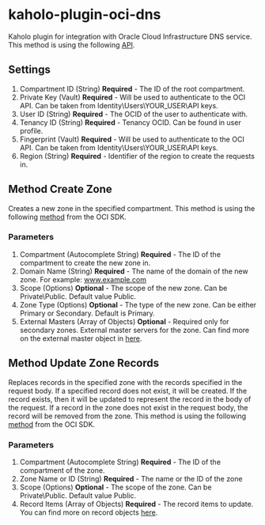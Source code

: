 # kaholo-plugin-oci-dns
Kaholo plugin for integration with Oracle Cloud Infrastructure DNS service. This method is using the following [API](https://docs.oracle.com/en-us/iaas/api/#/en/dns/20180115/).

## Settings
1. Compartment ID (String) **Required** - The ID of the root compartment.
2. Private Key (Vault) **Required** - Will be used to authenticate to the OCI API. Can be taken from Identity\Users\YOUR_USER\API keys.
3. User ID (String) **Required** - The OCID of the user to authenticate with.
4. Tenancy ID (String) **Required** - Tenancy OCID. Can be found in user profile.
5. Fingerprint (Vault) **Required** -  Will be used to authenticate to the OCI API. Can be taken from Identity\Users\YOUR_USER\API keys.
6. Region (String) **Required** - Identifier of the region to create the requests in. 

## Method Create Zone
Creates a new zone in the specified compartment. This method is using the following [method](https://docs.oracle.com/en-us/iaas/api/#/en/dns/20180115/Zone/CreateZone) from the OCI SDK.

### Parameters
1. Compartment (Autocomplete String) **Required** - The ID of the compartment to create the new zone in.
2. Domain Name (String) **Required** - The name of the domain of the new zone. For example: www.example.com
3. Scope (Options) **Optional** - The scope of the new zone. Can be Private\Public. Default value Public.
4. Zone Type (Options) **Optional** - The type of the new zone. Can be either Primary or Secondary. Default is Primary.
5. External Masters (Array of Objects) **Optional** - Required only for secondary zones. External master servers for the zone.
Can find more on the external master object in [here](https://docs.oracle.com/en-us/iaas/api/#/en/dns/20180115/datatypes/ExternalMaster).

## Method Update Zone Records
Replaces records in the specified zone with the records specified in the request body. If a specified record does not exist, it will be created. If the record exists, then it will be updated to represent the record in the body of the request. If a record in the zone does not exist in the request body, the record will be removed from the zone. This method is using the following [method](https://docs.oracle.com/en-us/iaas/api/#/en/dns/20180115/Records/UpdateZoneRecords) from the OCI SDK.

### Parameters
1. Compartment (Autocomplete String) **Required** - The ID of the compartment of the zone.
2. Zone Name or ID (String) **Required** - The name or the ID of the zone
3. Scope (Options) **Optional** - The scope of the zone. Can be Private\Public. Default value Public.
4. Record Items (Array of Objects) **Required** - The record items to update. You can find more on record objects [here](https://docs.oracle.com/en-us/iaas/api/#/en/dns/20180115/datatypes/RecordDetails).

